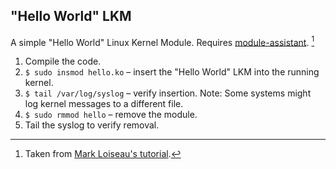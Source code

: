## "Hello World" LKM

A simple "Hello World" Linux Kernel Module. Requires [module-assistant](https://wiki.ubuntu.com/AutomaticModuleAssistant). [^note-id]

1. Compile the code.
2. `$ sudo insmod hello.ko` – insert the "Hello World" LKM into the running kernel.
3. `$ tail /var/log/syslog` – verify insertion. 
Note: Some systems might log kernel messages to a different file.
4. `$ sudo rmmod hello` – remove the module.
5. Tail the syslog to verify removal.

[^note-id]: Taken from [Mark Loiseau's tutorial](http://blog.markloiseau.com/2012/04/hello-world-loadable-kernel-module-tutorial/).